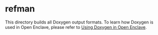 refman
======

This directory builds all Doxygen output formats. To learn how Doxygen is used
in Open Enclave, please refer to
[Using Doxygen in Open Enclave](doxygen-howto.md).

